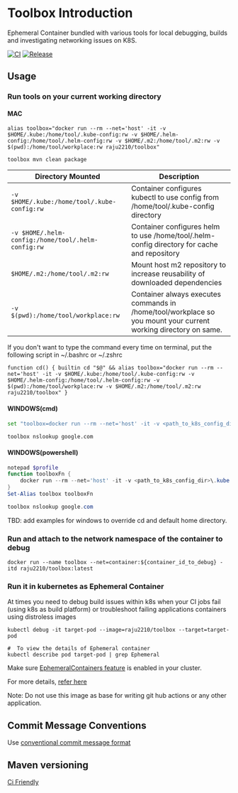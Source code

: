 # Toolbox Introduction
Ephemeral Container bundled with various tools for local debugging, builds and investigating networking issues on K8S.

[![CI](https://github.com/rajesh-kumar/toolbox-container/workflows/CI/badge.svg)](https://github.com/rajesh-kumar/toolbox-container/actions?query=branch%3Amaster)
[![Release](https://github.com/rajesh-kumar/toolbox-container/workflows/Release/badge.svg)](https://github.com/rajesh-kumar/toolbox-container/actions?query=branch%3Amaster)


## Usage

### Run tools on your current working directory

#### MAC

```shell script
alias toolbox="docker run --rm --net='host' -it -v $HOME/.kube:/home/tool/.kube-config:rw -v $HOME/.helm-config:/home/tool/.helm-config:rw -v $HOME/.m2:/home/tool/.m2:rw -v $(pwd):/home/tool/workplace:rw raju2210/toolbox"
```

```shell script
toolbox mvn clean package
```

| Directory Mounted | Description |
| --- | --- |
| `-v $HOME/.kube:/home/tool/.kube-config:rw` | Container configures kubectl to use config from /home/tool/.kube-config directory |
| `-v $HOME/.helm-config:/home/tool/.helm-config:rw` | Container configures helm to use /home/tool/.helm-config directory for cache and repository |
| `$HOME/.m2:/home/tool/.m2:rw` | Mount host m2 repository to increase reusability of downloaded dependencies |
| `-v $(pwd):/home/tool/workplace:rw` | Container always executes commands in /home/tool/workplace so you mount your current working directory on same. |

If you don't want to type the command every time on terminal, put the following script in ~/.bashrc or ~/.zshrc

```shell script
function cd() { builtin cd "$@" && alias toolbox="docker run --rm --net='host' -it -v $HOME/.kube:/home/tool/.kube-config:rw -v $HOME/.helm-config:/home/tool/.helm-config:rw -v $(pwd):/home/tool/workplace:rw -v $HOME/.m2:/home/tool/.m2:rw raju2210/toolbox" }
```

#### WINDOWS(cmd)

```bash script
set "toolbox=docker run --rm --net='host' -it -v <path_to_k8s_config_dir>\.kube:/home/tool/.kube-config -v <path_to_helm_dir>:/home/tool/.helm-config -v %cd%:/home/tool/workplace -v <path_to_m2_dir>:/home/tool/.m2 raju2210/toolbox"

toolbox nslookup google.com
```

#### WINDOWS(powershell)

```powershell script
notepad $profile
function toolboxFn {
    docker run --rm --net='host' -it -v <path_to_k8s_config_dir>\.kube:/home/tool/.kube-config -v <path_to_helm_dir>:/home/tool/.helm-config -v ${PWD}:/home/tool/workplace raju2210/toolbox
}
Set-Alias toolbox toolboxFn

toolbox nslookup google.com
```
TBD: add examples for windows to override cd and default home directory.

### Run and attach to the network namespace of the container to debug
```shell script
docker run --name toolbox --net=container:${container_id_to_debug} -itd raju2210/toolbox:latest
```

### Run it in kubernetes as Ephemeral Container

At times you need to debug build issues within k8s when your CI jobs fail (using k8s as build platform) or troubleshoot failing applications containers using distroless images  

```shell script
kubectl debug -it target-pod --image=raju2210/toolbox --target=target-pod
```

```shell script
#  To view the details of Ephemeral container
kubectl describe pod target-pod | grep Ephemeral
```

Make sure [EphemeralContainers feature](https://kubernetes.io/docs/reference/command-line-tools-reference/feature-gates/) is enabled in your cluster.

For more details, [refer here](https://kubernetes.io/docs/tasks/debug-application-cluster/debug-running-pod/#ephemeral-container)

Note: Do not use this image as base for writing git hub actions or any other application.

## Commit Message Conventions

Use [conventional commit message format](https://www.conventionalcommits.org/en/v1.0.0/)

## Maven versioning

[Ci Friendly](https://maven.apache.org/maven-ci-friendly.html)
